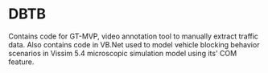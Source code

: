 # DBTB
Contains code for GT-MVP, video annotation tool to manually extract traffic data. Also contains code in VB.Net used to model vehicle blocking behavior scenarios in Vissim 5.4 microscopic simulation model using its' COM feature.

